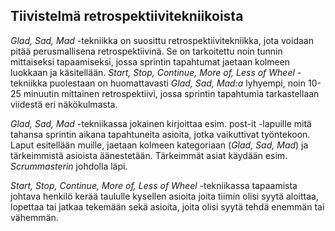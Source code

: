 ## Tiivistelmä retrospektiivitekniikoista

*Glad, Sad, Mad* -tekniikka on suosittu retrospektiivitekniikka, jota voidaan pitää perusmallisena retrospektiivinä. Se on tarkoitettu noin tunnin mittaiseksi tapaamiseksi, jossa sprintin tapahtumat jaetaan kolmeen luokkaan ja käsitellään. *Start, Stop, Continue, More of, Less of Wheel* -tekniikka puolestaan on huomattavasti *Glad, Sad, Mad:a* lyhyempi, noin 10-25 minuutin mittainen retrospektiivi, jossa sprintin tapahtumia tarkastellaan viidestä eri näkökulmasta.

*Glad, Sad, Mad* -tekniikassa jokainen kirjoittaa esim. post-it -lapuille mitä tahansa sprintin aikana tapahtuneita asioita, jotka vaikuttivat työntekoon. Laput esitellään muille, jaetaan kolmeen kategoriaan (*Glad, Sad, Mad*) ja tärkeimmistä asioista äänestetään. Tärkeimmät asiat käydään esim. *Scrummasterin* johdolla läpi.

*Start, Stop, Continue, More of, Less of Wheel* -tekniikassa tapaamista johtava henkilö kerää taululle kysellen asioita joita tiimin olisi syytä aloittaa, lopettaa tai jatkaa tekemään sekä asioita, joita olisi syytä tehdä enemmän tai vähemmän.